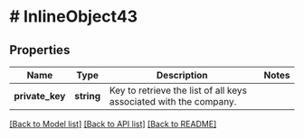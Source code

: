 # # InlineObject43

## Properties

Name | Type | Description | Notes
------------ | ------------- | ------------- | -------------
**private_key** | **string** | Key to retrieve the list of all keys associated with the company. |

[[Back to Model list]](../../README.md#models) [[Back to API list]](../../README.md#endpoints) [[Back to README]](../../README.md)
